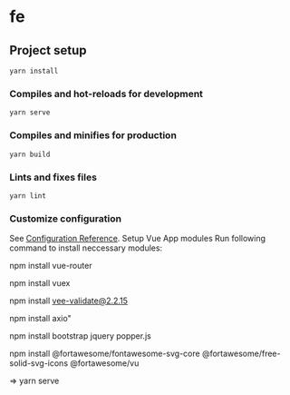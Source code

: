 # fe

## Project setup

```
yarn install
```

### Compiles and hot-reloads for development

```
yarn serve
```

### Compiles and minifies for production

```
yarn build
```

### Lints and fixes files

```
yarn lint
```

### Customize configuration

See [Configuration Reference](https://cli.vuejs.org/config/).
Setup Vue App modules
Run following command to install neccessary modules:

npm install vue-router

npm install vuex

npm install vee-validate@2.2.15

npm install axio"

npm install bootstrap jquery popper.js

npm install @fortawesome/fontawesome-svg-core @fortawesome/free-solid-svg-icons @fortawesome/vu

=> yarn serve

